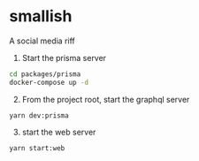 # smallish

A social media riff

1. Start the prisma server

```bash
cd packages/prisma
docker-compose up -d
```

2. From the project root, start the graphql server

```
yarn dev:prisma
```

3. start the web server

```
yarn start:web
```
